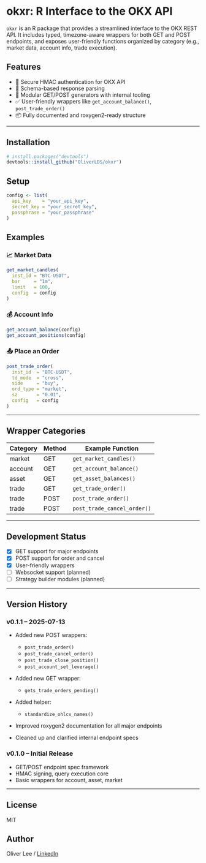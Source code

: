 # okxr: R Interface to the OKX API

`okxr` is an R package that provides a streamlined interface to the OKX REST API. It includes typed, timezone-aware wrappers for both GET and POST endpoints, and exposes user-friendly functions organized by category (e.g., market data, account info, trade execution).

## Features

* 🔐 Secure HMAC authentication for OKX API
* 🔄 Schema-based response parsing
* 🧹 Modular GET/POST generators with internal tooling
* ✅ User-friendly wrappers like `get_account_balance()`, `post_trade_order()`
* 📦 Fully documented and roxygen2-ready structure

---

## Installation

```r
# install.packages("devtools")
devtools::install_github("OliverLDS/okxr")
```

## Setup

```r
config <- list(
  api_key    = "your_api_key",
  secret_key = "your_secret_key",
  passphrase = "your_passphrase"
)
```

## Examples

### 📈 Market Data

```r
get_market_candles(
  inst_id = "BTC-USDT",
  bar     = "1m",
  limit   = 100,
  config  = config
)
```

### 💰 Account Info

```r
get_account_balance(config)
get_account_positions(config)
```

### 📤 Place an Order

```r
post_trade_order(
  inst_id  = "BTC-USDT",
  td_mode  = "cross",
  side     = "buy",
  ord_type = "market",
  sz       = "0.01",
  config   = config
)
```

---

## Wrapper Categories

| Category | Method | Example Function            |
| -------- | ------ | --------------------------- |
| market   | GET    | `get_market_candles()`      |
| account  | GET    | `get_account_balance()`     |
| asset    | GET    | `get_asset_balances()`      |
| trade    | GET    | `get_trade_order()`         |
| trade    | POST   | `post_trade_order()`        |
| trade    | POST   | `post_trade_cancel_order()` |

---

## Development Status

* [x] GET support for major endpoints
* [x] POST support for order and cancel
* [x] User-friendly wrappers
* [ ] Websocket support (planned)
* [ ] Strategy builder modules (planned)

---

## Version History

### v0.1.1 – 2025-07-13

* Added new POST wrappers:

  * `post_trade_order()`
  * `post_trade_cancel_order()`
  * `post_trade_close_position()`
  * `post_account_set_leverage()`
* Added new GET wrapper:

  * `gets_trade_orders_pending()`
* Added helper:

  * `standardize_ohlcv_names()`
* Improved roxygen2 documentation for all major endpoints
* Cleaned up and clarified internal endpoint specs

### v0.1.0 – Initial Release

* GET/POST endpoint spec framework
* HMAC signing, query execution core
* Basic wrappers for account, asset, market

---

## License

MIT

## Author

Oliver Lee / [LinkedIn](https://www.linkedin.com/in/oliver-lee-28b32b176/)

